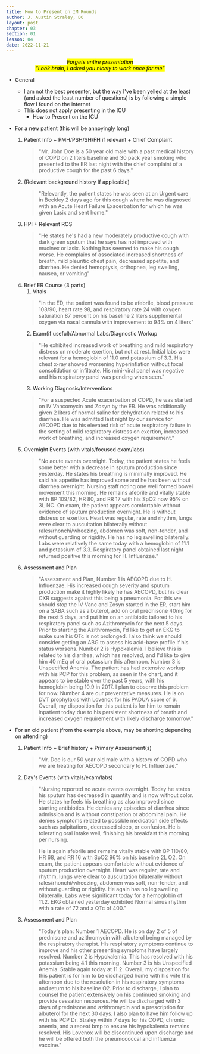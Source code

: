 ```yaml
---
title: How to Present on IM Rounds
author: J. Austin Straley, DO
layout: post
chapter: 03
section: 01
lesson: 04
date: 2022-11-21
---
```


*<center><mark>*Forgets entire presentation*</mark></center>*
*<center><mark>“Look brain, I asked you nicely to work once for me”</mark></center>*
 
- General
	- I am not the best presenter, but the way I've been yelled at the least (and asked the least number of questions) is by following a simple flow I found on the internet
	- This does not apply presenting in the ICU
		- How to Present on the ICU

- For a new patient (this will be annoyingly long)
	1. Patient Info + PMH/PSH/SH/FH if relevant + Chief Complaint
		> <p class="text-primary"> "Mr. John Doe is a 50 year old male with a past medical history of COPD on 2 liters baseline and 30 pack year smoking who presented to the ER last night with the chief complaint of a productive cough for the past 6 days."
	2. (Relevant background history If applicable)
		> <p class="text-success"> "Relevantly, the patient states he was seen at an Urgent care in Beckley 2 days ago for this cough where he was diagnosed with an Acute Heart Failure Exacerbation for which he was given Lasix and sent home."
	3. HPI + Relevant ROS
		> <p class="text-danger"> "He states he's had a new moderately productive cough with dark green sputum that he says has not improved with mucinex or lasix. Nothing has seemed to make his cough worse. He complains of associated increased shortness of breath, mild pleuritic chest pain, decreased appetite, and diarrhea. He denied hemoptysis, orthopnea, leg swelling, nausea, or vomiting"
	4. Brief ER Course (3 parts)
		1. Vitals
		> <p class="text-info"> "In the ED, the patient was found to be afebrile, blood pressure 108/90, heart rate 98, and respiratory rate 24 with oxygen saturation 87 percent on his baseline 2 liters supplemental oxygen via nasal cannula with improvement to 94% on 4 liters"
		2. Exam(if useful)/Abnormal Labs/Diagnostic Workup
		> <p class="text-warning"> "He exhibited increased work of breathing and mild respiratory distress on moderate exertion, but not at rest. Initial labs were relevant for a hemoglobin of 11.0 and potassium of 3.3. His chest x-ray showed worsening hyperinflation without focal consolidation or infiltrate. His mini-viral panel was negative and his respiratory panel was pending when seen."
		3. Working Diagnosis/Interventions
		> <p class="text-primary"> "For a suspected Acute exacerbation of COPD, he was started on IV Vancomycin and Zosyn by the ER. He was additionally given 2 liters of normal saline for dehydration related to his diarrhea. He was admitted last night by our service for AECOPD due to his elevated risk of acute respiratory failure in the setting of mild respiratory distress on exertion, increased work of breathing, and increased oxygen requirement."
	5. Overnight Events (with vitals/focused exam/labs)
		> <p class="text-success"> "No acute events overnight. Today, the patient states he feels some better with a decrease in sputum production since yesterday. He states his breathing is minimally improved. He said his appetite has improved some and he has been without diarrhea overnight. Nursing staff noting one well formed bowel movement this morning. He remains afebrile and vitally stable with BP 109/82, HR 80, and RR 17 with his SpO2 now 95% on 3L NC. On exam, the patient appears comfortable without evidence of sputum production overnight. He is without distress on exertion. Heart was regular, rate and rhythm, lungs were clear to auscultation bilaterally without rales/rhonchi/wheezing, abdomen was soft, non-tender, and without guarding or rigidity. He has no leg swelling bilaterally. Labs were relatively the same today with a hemoglobin of 11.1 and potassium of 3.3. Respiratory panel obtained last night returned positive this morning for H. Influenzae."
	6. Assessment and Plan
		> <p class="text-danger"> "Assessment and Plan, Number 1 is AECOPD due to H. Influenzae. His increased cough severity and sputum production make it highly likely he has AECOPD, but his clear CXR suggests against this being a pneumonia. For this we should stop the IV Vanc and Zosyn started in the ER, start him on a SABA such as albuterol, add on oral prednisone 40mg for the next 5 days, and put him on an antibiotic tailored to his respiratory panel such as Azithromycin for the next 5 days. Prior to starting the Azithromycin, I'd like to get an EKG to make sure his QTc is not prolonged. I also think we should consider getting an ABG to assess his acid-base profile if his status worsens. Number 2 is Hypokalemia. I believe this is related to his diarrhea, which has resolved, and I'd like to give him 40 mEq of oral potassium this afternoon. Number 3 is Unspecified Anemia. The patient has had extensive workup with his PCP for this problem, as seen in the chart, and it appears to be stable over the past 5 years, with his hemoglobin being 10.9 in 2017. I plan to observe this problem for now. Number 4 are our preventative measures. He is on DVT prophylaxis with Lovenox for his PADUA score of 6. Overall, my disposition for this patient is for him to remain inpatient today due to his persistent shortness of breath and increased oxygen requirement with likely discharge tomorrow."

- For an old patient (from the example above, may be shorting depending on attending)
	1. Patient Info + Brief history + Primary Assessment(s)
		> <p class="text-warning"> "Mr. Doe is our 50 year old male with a history of COPD who we are treating for AECOPD secondary to H. Influenzae."
	2. Day's Events (with vitals/exam/labs)
		> <p class="text-primary"> "Nursing reported no acute events overnight. Today he states his sputum has decreased in quantity and is now without color. He states he feels his breathing as also improved since starting antibiotics. He denies any episodes of diarrhea since admission and is without constipation or abdominal pain. He denies symptoms related to possible medication side effects such as palpitations, decreased sleep, or confusion. He is tolerating oral intake well, finishing his breakfast this morning per nursing. 
		>
		> <p class="text-primary"> He is again afebrile and remains vitally stable with BP 110/80, HR 68, and RR 16 with SpO2 96% on his baseline 2L O2. On exam, the patient appears comfortable without evidence of sputum production overnight. Heart was regular, rate and rhythm, lungs were clear to auscultation bilaterally without rales/rhonchi/wheezing, abdomen was soft, non-tender, and without guarding or rigidity. He again has no leg swelling bilaterally. Labs were significant today for a hemoglobin of 11.2. EKG obtained yesterday exhibited Normal sinus rhythm with a rate of 72 and a QTc of 400."
	3. Assessment and Plan
		> <p class="text-info"> "Today's plan: Number 1 AECOPD. He is on day 2 of 5 of prednisone and azithromycin with albuterol being managed by the respiratory therapist. His respiratory symptoms continue to improve and his other presenting symptoms have largely resolved. Number 2 is Hypokalemia. This has resolved with his potassium being 4.1 this morning. Number 3 is his Unspecified Anemia. Stable again today at 11.2. Overall, my disposition for this patient is for him to be discharged home with his wife this afternoon due to the resolution in his respiratory symptoms and return to his baseline O2. Prior to discharge, I plan to counsel the patient extensively on his continued smoking and provide cessation resources. He will be discharged with 3 days of prednisone and azithromycin and a prescription for albuterol for the next 30 days. I also plan to have him follow up with his PCP Dr. Straley within 7 days for his COPD, chronic anemia, and a repeat bmp to ensure his hypokalemia remains resolved. His Lovenox will be discontinued upon discharge and he will be offered both the pneumococcal and influenza vaccine."
